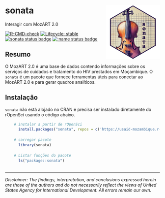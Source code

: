 # sonata <a href="https://usaid-mozambique.github.io/sonata/"><a href="https://usaid-mozambique.github.io/sonata/"><img src="man/figures/logo.png" align="right" height="175" alt="sonata website" /></a>

Interagir com MozART 2.0

<!-- badges: start -->
[![R-CMD-check](https://github.com/usaid-mozambique/sonata/actions/workflows/R-CMD-check.yaml/badge.svg)](https://github.com/usaid-mozambique/sonata/actions/workflows/R-CMD-check.yaml)
[![Lifecycle: stable](https://img.shields.io/badge/lifecycle-stable-brightgreen.svg)](https://lifecycle.r-lib.org/articles/stages.html#stable)
[![sonata status badge](https://usaid-mozambique.r-universe.dev/badges/sonata)](https://usaid-mozambique.r-universe.dev/sonata)
[![:name status badge](https://usaid-mozambique.r-universe.dev/badges/:name)](https://usaid-mozambique.r-universe.dev/)
<!-- badges: end -->

## Resumo

O MozART 2.0 é uma base de dados contendo informações sobre os serviços de cuidados e tratamento do HIV prestados em Moçambique. O `sonata` é um pacote que fornece ferramentas úteis para conectar ao MozART 2.0 e para gerar quadros analíticos.  

## Instalação

`sonata` não está alojado no CRAN e precisa ser instalado diretamente do rOpenSci usando o código abaixo.

``` r
    # instalar a partir de rOpenSci
      install.packages("sonata", repos = c('https://usaid-mozambique.r-universe.dev', 'https://cloud.r-project.org'))
    
    # carregar pacote
      library(sonata)
      
    # Listar funções do pacote
      ls("package::sonata")
    
```

---

*Disclaimer: The findings, interpretation, and conclusions expressed herein are those of the authors and do not necessarily reflect the views of United States Agency for International Development. All errors remain our own.*
